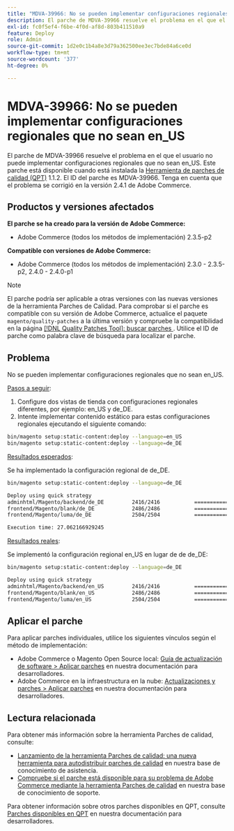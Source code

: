 ```yaml
---
title: "MDVA-39966: No se pueden implementar configuraciones regionales que no sean en_US"
description: El parche de MDVA-39966 resuelve el problema en el que el usuario no puede implementar configuraciones regionales que no sean en_US. Este parche está disponible cuando está instalada la [Quality Patches Tool (QPT)](/help/announcements/adobe-commerce-announcements/magento-quality-patches-released-new-tool-to-self-serve-quality-patches.md) 1.1.2. El ID del parche es MDVA-39966. Tenga en cuenta que el problema se corrigió en la versión 2.4.1 de Adobe Commerce.
exl-id: fc0f5ef4-f6be-4f0d-af8d-803b411510a9
feature: Deploy
role: Admin
source-git-commit: 1d2e0c1b4a8e3d79a362500ee3ec7bde84a6ce0d
workflow-type: tm+mt
source-wordcount: '377'
ht-degree: 0%

---
```


# MDVA-39966: No se pueden implementar configuraciones regionales que no sean en_US

El parche de MDVA-39966 resuelve el problema en el que el usuario no puede implementar configuraciones regionales que no sean en_US. Este parche está disponible cuando está instalada la [Herramienta de parches de calidad (QPT)](/help/announcements/adobe-commerce-announcements/magento-quality-patches-released-new-tool-to-self-serve-quality-patches.md) 1.1.2. El ID del parche es MDVA-39966. Tenga en cuenta que el problema se corrigió en la versión 2.4.1 de Adobe Commerce.

## Productos y versiones afectados

**El parche se ha creado para la versión de Adobe Commerce:**

* Adobe Commerce (todos los métodos de implementación) 2.3.5-p2

**Compatible con versiones de Adobe Commerce:**

* Adobe Commerce (todos los métodos de implementación) 2.3.0 - 2.3.5-p2, 2.4.0 - 2.4.0-p1

>[!NOTE]
>
>El parche podría ser aplicable a otras versiones con las nuevas versiones de la herramienta Parches de Calidad. Para comprobar si el parche es compatible con su versión de Adobe Commerce, actualice el paquete `magento/quality-patches` a la última versión y compruebe la compatibilidad en la página [[!DNL Quality Patches Tool]: buscar parches ](https://devdocs.magento.com/quality-patches/tool.html#patch-grid). Utilice el ID de parche como palabra clave de búsqueda para localizar el parche.

## Problema

No se pueden implementar configuraciones regionales que no sean en_US.

<u>Pasos a seguir</u>:

1. Configure dos vistas de tienda con configuraciones regionales diferentes, por ejemplo: en_US y de_DE.
1. Intente implementar contenido estático para estas configuraciones regionales ejecutando el siguiente comando:

```bash
bin/magento setup:static-content:deploy --language=en_US
bin/magento setup:static-content:deploy --language=de_DE
```

<u>Resultados esperados</u>:

Se ha implementado la configuración regional de de_DE.

```bash
bin/magento setup:static-content:deploy --language=de_DE

Deploy using quick strategy
adminhtml/Magento/backend/de_DE         2416/2416           ============================ 100%   9 secs
frontend/Magento/blank/de_DE            2486/2486           ============================ 100%   7 secs
frontend/Magento/luma/de_DE             2504/2504           ============================ 100%   8 secs

Execution time: 27.062166929245
```

<u>Resultados reales</u>:

Se implementó la configuración regional en_US en lugar de de de_DE:

```bash
bin/magento setup:static-content:deploy --language=de_DE

Deploy using quick strategy
adminhtml/Magento/backend/en_US         2416/2416           ============================ 100%   2 secs
frontend/Magento/blank/en_US            2486/2486           ============================ 100%   1 sec
frontend/Magento/luma/en_US             2504/2504           ============================ 100%   2 secs
```

## Aplicar el parche

Para aplicar parches individuales, utilice los siguientes vínculos según el método de implementación:

* Adobe Commerce o Magento Open Source local: [Guía de actualización de software > Aplicar parches](https://devdocs.magento.com/guides/v2.4/comp-mgr/patching/mqp.html) en nuestra documentación para desarrolladores.
* Adobe Commerce en la infraestructura en la nube: [Actualizaciones y parches > Aplicar parches](https://devdocs.magento.com/cloud/project/project-patch.html) en nuestra documentación para desarrolladores.

## Lectura relacionada

Para obtener más información sobre la herramienta Parches de calidad, consulte:

* [Lanzamiento de la herramienta Parches de calidad: una nueva herramienta para autodistribuir parches de calidad](/help/announcements/adobe-commerce-announcements/magento-quality-patches-released-new-tool-to-self-serve-quality-patches.md) en nuestra base de conocimiento de asistencia.
* [Compruebe si el parche está disponible para su problema de Adobe Commerce mediante la herramienta Parches de calidad](/help/support-tools/patches-available-in-qpt-tool/check-patch-for-magento-issue-with-magento-quality-patches.md) en nuestra base de conocimiento de soporte.

Para obtener información sobre otros parches disponibles en QPT, consulte [Parches disponibles en QPT](https://devdocs.magento.com/quality-patches/tool.html#patch-grid) en nuestra documentación para desarrolladores.
